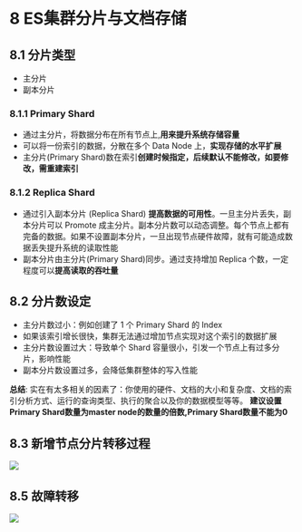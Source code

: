 # 8 ES集群分片与文档存储

## 8.1 分片类型

- 主分片
- 副本分片

### 8.1.1 Primary Shard

- 通过主分⽚，将数据分布在所有节点上,**用来提升系统存储容量**
- 可以将⼀份索引的数据，分散在多个 Data Node 上，**实现存储的⽔平扩展**
- 主分⽚(Primary Shard)数在索引**创建时候指定，后续默认不能修改，如要修改，需重建索引**



### 8.1.2 Replica Shard 

- 通过引⼊副本分⽚ (Replica Shard) **提⾼数据的可⽤性**。⼀旦主分⽚丢失，副本分⽚可以 Promote 成主分⽚。副本分⽚数可以动态调整。每个节点上都有完备的数据。如果不设置副本分⽚，⼀旦出现节点硬件故障，就有可能造成数据丢失提升系统的读取性能
- 副本分⽚由主分⽚(Primary Shard)同步。通过⽀持增加 Replica 个数，⼀定程度可以**提⾼读取的吞吐量**



## 8.2 分片数设定

- 主分⽚数过⼩：例如创建了 1 个 Primary Shard 的 Index
- 如果该索引增⻓很快，集群⽆法通过增加节点实现对这个索引的数据扩展
- 主分⽚数设置过⼤：导致单个 Shard 容量很⼩，引发⼀个节点上有过多分⽚，影响性能
- 副本分⽚数设置过多，会降低集群整体的写⼊性能

**总结**: 实在有太多相关的因素了：你使用的硬件、文档的大小和复杂度、文档的索引分析方式、运行的查询类型、执行的聚合以及你的数据模型等等。
**建议设置Primary Shard数量为master node的数量的倍数,Primary Shard数量不能为0**



## 8.3 新增节点分片转移过程

![](http://dist415.oss-cn-beijing.aliyuncs.com/esshardzy.png)

## 8.5 故障转移

![](http://dist415.oss-cn-beijing.aliyuncs.com/esfailover.png)



